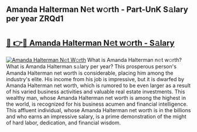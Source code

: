 ## Amanda Halterman N𝚎t w𝚘rth - Part-UnK S𝚊lary per year ZRQd1

# <h2><a href="http://gc2wo1.nevu.top/?p=Amanda+Halterman">🔗 👉🔴 Amanda Halterman N𝚎t w𝚘rth - S𝚊lary</a></h2>

[![Amanda Halterman N𝚎t W𝚘rth](https://i.imgur.com/Oavwk0R.jpeg)](http://gc2wo1.nevu.top/?p=Amanda+Halterman)
What is Amanda Halterman n𝚎t w𝚘rth? What is Amanda Halterman s𝚊lary per year?
This prosperous person's Amanda Halterman net worth is considerable, placing him among the industry's elite. His income from his job is impressive, but it is dwarfed by Amanda Halterman net worth, which is rumored to be even larger as a result of his varied business activities and valuable real estate investments. This wealthy man, whose Amanda Halterman net worth is among the highest in the world, is recognized for his business acumen and financial intelligence. This affluent individual, whose Amanda Halterman net worth is in the billions and who earns an impressive salary, is a prime demonstration of the might of hard labor, dedication, and financial wisdom.
